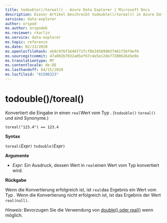 ```yaml
---
title: todouble()/toreal() - Azure Data Explorer | Microsoft Docs
description: Dieser Artikel beschreibt todouble()/toreal() in Azure Data Explorer.
services: data-explorer
author: orspod
ms.author: orspodek
ms.reviewer: rkarlin
ms.service: data-explorer
ms.topic: reference
ms.date: 02/13/2020
ms.openlocfilehash: eb9c976f1646f71fcf8b345899037461f58f4ef0
ms.sourcegitcommit: 47a002b7032a05ef67c4e5e12de7720062645e9e
ms.translationtype: MT
ms.contentlocale: de-DE
ms.lasthandoff: 04/15/2020
ms.locfileid: "81506323"
---
```

# <a name="todoubletoreal"></a>todouble()/toreal()

Konvertiert die Eingabe in einen `real`Wert vom Typ . (`todouble()` `toreal()` und sind Synonyme.)

```kusto
toreal("123.4") == 123.4
```

**Syntax**

`toreal(`*Expr*`)`
`todouble(`*Expr*`)`

**Argumente**

* *Expr*: Ein Ausdruck, dessen Wert in `real`einen Wert vom Typ konvertiert wird.

**Rückgabe**

Wenn die Konvertierung erfolgreich ist, ist `real`das Ergebnis ein Wert vom Typ .
Wenn die Konvertierung nicht erfolgreich ist, ist das Ergebnis der Wert `real(null)`.

*Hinweis*: Bevorzugen Sie die Verwendung von [double() oder real()](./scalar-data-types/real.md) wenn möglich.
